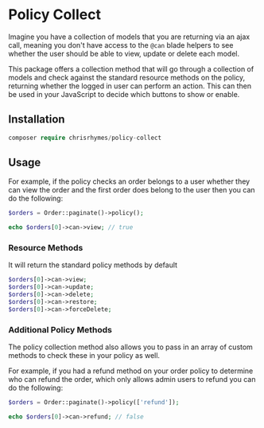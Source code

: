 # Policy Collect

Imagine you have a collection of models that you are returning via an ajax call, meaning you don't have access to the `@can` blade helpers to see whether the user should be able to view, update or delete each model. 

This package offers a collection method that will go through a collection of models and check against the standard resource methods on the policy, returning whether the logged in user can perform an action. This can then be used in your JavaScript to decide which buttons to show or enable.

## Installation
```php
composer require chrisrhymes/policy-collect
```

## Usage

For example, if the policy checks an order belongs to a user whether they can view the order and the first order does belong to the user then you can do the following:

```php
$orders = Order::paginate()->policy();

echo $orders[0]->can->view; // true 
```

### Resource Methods

It will return the standard policy methods by default

```php
$orders[0]->can->view;
$orders[0]->can->update;
$orders[0]->can->delete;
$orders[0]->can->restore;
$orders[0]->can->forceDelete;
```

### Additional Policy Methods

The policy collection method also allows you to pass in an array of custom methods to check these in your policy as well.

For example, if you had a refund method on your order policy to determine who can refund the order, which only allows admin users to refund you can do the following:

```php
$orders = Order::paginate()->policy(['refund']);

echo $orders[0]->can->refund; // false
```

